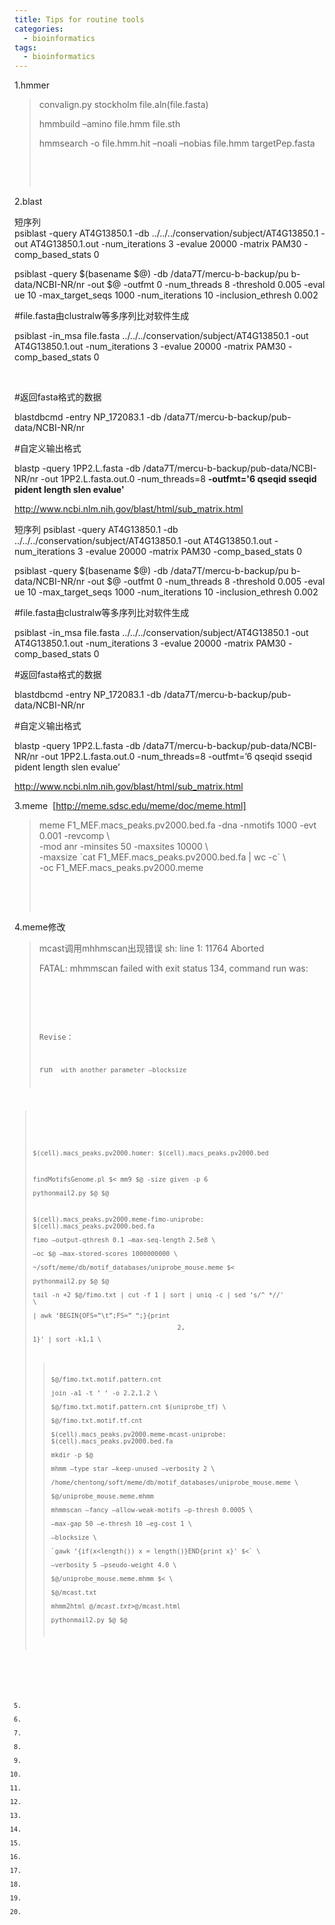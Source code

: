 ```yaml
---
title: Tips for routine tools
categories:
  - bioinformatics
tags:
  - bioinformatics
---
```


1.hmmer

> convalign.py stockholm file.aln(file.fasta)
> 
> hmmbuild &#8211;amino file.hmm file.sth
> 
> hmmsearch -o file.hmm.hit &#8211;noali &#8211;nobias file.hmm targetPep.fasta
> 
> &nbsp;
> 
> &nbsp;

2.blast

短序列  
psiblast -query AT4G13850.1 -db ../../../conservation/subject/AT4G13850.1 -out AT4G13850.1.out -num\_iterations 3 -evalue 20000 -matrix PAM30 -comp\_based_stats 0

psiblast -query $(basename $@) -db /data7T/mercu-b-backup/pu b-data/NCBI-NR/nr -out $@ -outfmt 0 -num\_threads 8 -threshold 0.005 -eval ue 10 -max\_target\_seqs 1000 -num\_iterations 10 -inclusion_ethresh 0.002

#file.fasta由clustralw等多序列比对软件生成

psiblast -in\_msa file.fasta ../../../conservation/subject/AT4G13850.1 -out AT4G13850.1.out -num\_iterations 3 -evalue 20000 -matrix PAM30 -comp\_based\_stats 0

&nbsp;

#返回fasta格式的数据

blastdbcmd -entry NP_172083.1 -db /data7T/mercu-b-backup/pub-data/NCBI-NR/nr

#自定义输出格式

blastp -query 1PP2.L.fasta -db /data7T/mercu-b-backup/pub-data/NCBI-NR/nr -out 1PP2.L.fasta.out.0 -num_threads=8 **-outfmt='6 qseqid sseqid pident length slen evalue'**

http://www.ncbi.nlm.nih.gov/blast/html/sub_matrix.html

短序列
psiblast -query AT4G13850.1 -db ../../../conservation/subject/AT4G13850.1 -out AT4G13850.1.out -num_iterations 3 -evalue 20000 -matrix PAM30 -comp_based_stats 0

psiblast -query $(basename $@) -db /data7T/mercu-b-backup/pu b-data/NCBI-NR/nr -out $@ -outfmt 0 -num_threads 8 -threshold 0.005 -eval ue 10 -max_target_seqs 1000 -num_iterations 10 -inclusion_ethresh 0.002

#file.fasta由clustralw等多序列比对软件生成

psiblast -in_msa file.fasta ../../../conservation/subject/AT4G13850.1 -out AT4G13850.1.out -num_iterations 3 -evalue 20000 -matrix PAM30 -comp_based_stats 0

 

#返回fasta格式的数据

blastdbcmd -entry NP_172083.1 -db /data7T/mercu-b-backup/pub-data/NCBI-NR/nr

#自定义输出格式

blastp -query 1PP2.L.fasta -db /data7T/mercu-b-backup/pub-data/NCBI-NR/nr -out 1PP2.L.fasta.out.0 -num_threads=8 -outfmt=’6 qseqid sseqid pident length slen evalue’

http://www.ncbi.nlm.nih.gov/blast/html/sub_matrix.html


3.meme  [http://meme.sdsc.edu/meme/doc/meme.html]

> meme F1\_MEF.macs\_peaks.pv2000.bed.fa -dna -nmotifs 1000 -evt 0.001 -revcomp \  
> -mod anr -minsites 50 -maxsites 10000 \  
> -maxsize \`cat F1\_MEF.macs\_peaks.pv2000.bed.fa | wc -c\` \  
> -oc F1\_MEF.macs\_peaks.pv2000.meme
> 
> &nbsp;
> 
> &nbsp;

4.meme修改

> mcast调用mhhmscan出现错误 sh: line 1: 11764 Aborted
> 
> FATAL: mhmmscan failed with exit status 134, command run was: <code>
> 
> &nbsp;
> 
> Revise：
> 
> run <code> with another parameter &#8211;blocksize <maxsequencelength>

> &nbsp;
> 
> $(cell).macs\_peaks.pv2000.homer: $(cell).macs\_peaks.pv2000.bed
> 
> findMotifsGenome.pl $< mm9 $@ -size given -p 6  
> pythonmail2.py $@ $@
> 
> $(cell).macs\_peaks.pv2000.meme-fimo-uniprobe: $(cell).macs\_peaks.pv2000.bed.fa  
> fimo &#8211;output-qthresh 0.1 &#8211;max-seq-length 2.5e8 \  
> &#8211;oc $@ &#8211;max-stored-scores 1000000000 \  
> ~/soft/meme/db/motif\_databases/uniprobe\_mouse.meme $<  
> pythonmail2.py $@ $@  
> tail -n +2 $@/fimo.txt | cut -f 1 | sort | uniq -c | sed &#8216;s/^ *//' \  
> | awk &#8216;BEGIN{OFS=&#8221;\t&#8221;;FS=&#8221; &#8220;;}{print $$2,$$1}' | sort -k1,1 \  
> >$@/fimo.txt.motif.pattern.cnt  
> join -a1 -t &#8216; &#8216; -o 2.2,1.2 \  
> $@/fimo.txt.motif.pattern.cnt $(uniprobe_tf) \  
> >$@/fimo.txt.motif.tf.cnt  
> $(cell).macs\_peaks.pv2000.meme-mcast-uniprobe: $(cell).macs\_peaks.pv2000.bed.fa  
> mkdir -p $@  
> mhmm &#8211;type star &#8211;keep-unused &#8211;verbosity 2 \  
> /home/chentong/soft/meme/db/motif\_databases/uniprobe\_mouse.meme \  
> >$@/uniprobe_mouse.meme.mhmm  
> mhmmscan &#8211;fancy &#8211;allow-weak-motifs &#8211;p-thresh 0.0005 \  
> &#8211;max-gap 50 &#8211;e-thresh 10 &#8211;eg-cost 1 \  
> &#8211;blocksize \  
> \`gawk &#8216;{if(x<length()) x = length()}END{print x}' $<\` \  
> &#8211;verbosity 5 &#8211;pseudo-weight 4.0 \  
> $@/uniprobe_mouse.meme.mhmm $< \  
> >$@/mcast.txt  
> mhmm2html $@/mcast.txt >$@/mcast.html  
> pythonmail2.py $@ $@

&nbsp;

5.

6.

7.

8.

9.

10.

11.

12.

13.

14.

15.

16.

17.

18.

19.

20.
